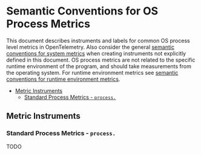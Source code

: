 # Semantic Conventions for OS Process Metrics

This document describes instruments and labels for common OS process level
metrics in OpenTelemetry. Also consider the general [semantic conventions for
system metrics](system-metrics.md) when creating instruments not explicitly
defined in this document. OS process metrics are not related to the specific
runtime environment of the program, and should take measurements from the
operating system. For runtime environment metrics see [semantic conventions
for runtime environment metrics](runtime-environment-metrics.md).

<!-- Re-generate TOC with `markdown-toc --no-first-h1 -i` -->

<!-- toc -->

- [Metric Instruments](#metric-instruments)
  * [Standard Process Metrics - `process.`](#standard-process-metrics---process)

<!-- tocstop -->

## Metric Instruments

### Standard Process Metrics - `process.`

TODO
